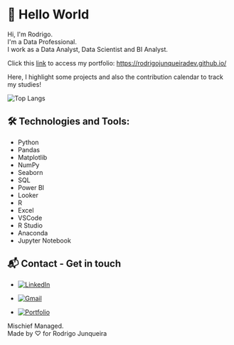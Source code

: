 # 👋 Hello World

Hi, I'm Rodrigo.  
I'm a Data Professional.  
I work as a Data Analyst, Data Scientist and BI Analyst.

Click this [link](https://rodrigojunqueiradev.github.io/) to access my portfolio: https://rodrigojunqueiradev.github.io/

Here, I highlight some projects and also the contribution calendar to track my studies!

![Top Langs](https://github-readme-stats-git-masterrstaa-rickstaa.vercel.app/api/top-langs/?username=rodrigojunqueiradev&bg_color=000&border_color=30A3DC&title_color=E94D5F&text_color=FFF)

## 🛠️ Technologies and Tools:

- Python
- Pandas
- Matplotlib
- NumPy
- Seaborn
- SQL
- Power BI
- Looker
- R
- Excel
- VSCode
- R Studio
- Anaconda
- Jupyter Notebook

## 📬 Contact - Get in touch

- [![LinkedIn](https://img.shields.io/badge/LinkedIn-0077B5?style=for-the-badge&logo=linkedin&logoColor=white)](https://www.linkedin.com/in/rodrigo-junqueira/)

- [![Gmail](https://img.shields.io/badge/Gmail-333333?style=for-the-badge&logo=gmail&logoColor=red)](mailto:eurodrigojunqueira@gmail.com)

- [![Portfolio](https://img.shields.io/badge/Portfolio-FF5722?style=for-the-badge&logo=todoist&logoColor=white)](https://rodrigojunqueiradev.github.io/)

Mischief Managed. <br>
Made by ♡ for Rodrigo Junqueira

<!--
**rodrigojunqueiradev/rodrigojunqueiradev** is a ✨ _special_ ✨ repository because its `README.md` (this file) appears on your GitHub profile.

Here are some ideas to get you started:

- 🔭 I’m currently working on ...
- 🌱 I’m currently learning ...
- 👯 I’m looking to collaborate on ...
- 🤔 I’m looking for help with ...
- 💬 Ask me about ...
- 📫 How to reach me: ...
- 😄 Pronouns: ...
- ⚡ Fun fact: ...
-->
